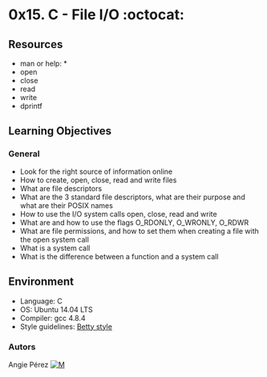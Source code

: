 # 0x15. C - File I/O :octocat: #
## Resources ##
* man or help: *
* open
* close
* read
* write
* dprintf
## Learning Objectives ##
### General ###
* Look for the right source of information online
* How to create, open, close, read and write files
* What are file descriptors
* What are the 3 standard file descriptors, what are
their purpose and what are their POSIX names
* How to use the I/O system calls open, close, read and write
* What are and how to use the flags O_RDONLY, O_WRONLY, O_RDWR
* What are file permissions, and how to set them when creating
a file with the open system call
* What is a system call
* What is the difference between a function and a system call
## Environment ##
* Language: C
* OS: Ubuntu 14.04 LTS
* Compiler: gcc 4.8.4
* Style guidelines: [Betty style](https://github.com/holbertonschool/Betty/wiki)
### Autors ##
Angie Pérez [![M](https://upload.wikimedia.org/wikipedia/fr/thumb/c/c8/Twitter_Bird.svg/30px-Twitter_Bird.svg.png)](https://twitter.com/xiommyperez)